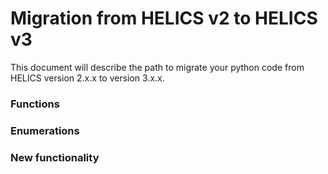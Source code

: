 # Migration from HELICS v2 to HELICS v3

This document will describe the path to migrate your python code from HELICS version 2.x.x to version 3.x.x.

### Functions

<!-- TODO -->

### Enumerations

<!-- TODO -->

### New functionality

<!-- TODO -->
